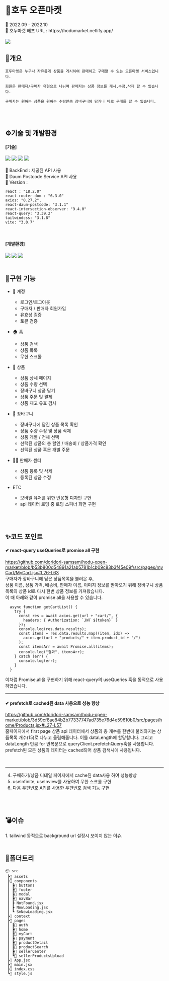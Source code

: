 <h1>💚호두 오픈마켓</h1>
📌 2022.09 - 2022.10
<br>
📌 호두마켓 배포 URL : https://hodumarket.netlify.app/
<br>
<br>

<img src="https://media.discordapp.net/attachments/934745841661526058/1031987148657790976/smartmockups_l9ehzc5a.jpg?width=771&height=578">

<h2>📄개요</h2>

```
호두마켓은 누구나 자유롭게 상품을 게시하여 판매하고 구매할 수 있는 오픈마켓 서비스입니다.

회원은 판매자/구매자 유형으로 나뉘며 판매자는 상품 정보를 게시,수정,삭제 할 수 있습니다.

구매자는 원하는 상품을 원하는 수량만큼 장바구니에 담거나 바로 구매를 할 수 있습니다.
```

</br>
<br>
<h2>⚙기술 및 개발환경</h2>

#### [기술]

<div align=left>
<img src="https://img.shields.io/badge/Vite-%23646CFF?style=for-the-badge&logo=vite&logoColor=white">
<img src="https://img.shields.io/badge/React-61DAFB?style=for-the-badge&logo=React&logoColor=black">
<img src="https://img.shields.io/badge/-React Query-%23FF4154?style=for-the-badge&logo=react query&logoColor=white">
<img src="https://img.shields.io/badge/Tailwind-%2306B6D4?style=for-the-badge&logo=tailwind css&logoColor=white">
</div>
</br>
📌 BackEnd : 제공된 API 사용
<br/>
📌 Daum Postcode Service API 사용
<br/>
📌 Version :

```
react : "18.2.0"
react-router-dom : "6.3.0"
axios: "0.27.2",
react-daum-postcode: "3.1.1"
react-intersection-observer: "9.4.0"
react-query: "3.39.2"
tailwindcss: "3.1.8"
vite: "3.0.7"
```

</br>

#### [개발환경]

<div align=left>
<img src="https://img.shields.io/badge/Git-F05032?style=for-the-badge&logo=Git&logoColor=white">
<img src="https://img.shields.io/badge/GitHub-181717?style=for-the-badge&logo=GitHub&logoColor=white">
<img src="https://img.shields.io/badge/Figma-F24E1E?style=for-the-badge&logo=Figma&logoColor=white">
</div>

<br>
<h2>🎨구현 기능</h2>

- 🔐 계정

  - 로그인/로그아웃
  - 구매자 / 판매자 회원가입
  - 유효성 검증
  - 토큰 검증

- 🏠 홈

  - 상품 검색
  - 상품 목록
  - 무한 스크롤

- 🎁 상품

  - 상품 상세 페이지
  - 상품 수량 선택
  - 장바구니 상품 담기
  - 상품 주문 및 결제
  - 상품 재고 유효 검사

- 🛒 장바구니

  - 장바구니에 담긴 상품 목록 확인
  - 상품 수량 수정 및 상품 삭제
  - 상품 개별 / 전체 선택
  - 선택된 상품의 총 할인 / 배송비 / 상품가격 확인
  - 선택된 상품 혹은 개별 주문

- 👨‍🌾 판매자 센터

  - 상품 등록 및 삭제
  - 등록된 상품 수정

- ETC
  - 모바일 유저를 위한 반응형 디자인 구현
  - api 데이터 로딩 중 로딩 스피너 화면 구현

</br>
<br>
<h2>✨코드 포인트</h2>

#### ✔ react-query useQueries로 promise all 구현

https://github.com/doridori-samsam/hodu-open-market/blob/b53b800d54891a21ab5781b1cb09c83b3f45e09f/src/pages/myCart/MyCart.jsx#L26-L63
<br/>
구매자가 장바구니에 담은 상품목록을 불러온 후,
<br/>
상품 이름, 상품 가격, 배송비, 판매자 이름, 이미지 정보를 받아오기 위해 장바구니 상품목록의 상품 id로 다시 한번 상품 정보를 가져왔습니다.
<br/>
이 때 아래와 같이 promise all을 사용할 수 있습니다.

```
  async function getCartList() {
    try {
      const res = await axios.get(url + "cart/", {
        headers: { Authorization: `JWT ${token}` }
      });
      console.log(res.data.results);
      const items = res.data.results.map((item, idx) =>
        axios.get(url + "products/" + item.product_id + "/")
      );
      const itemsArr = await Promise.all(items);
      console.log("결과", itemsArr);
    } catch (err) {
      console.log(err);
    }
  }
```

이처럼 Promise.all을 구현하기 위해 react-query의 useQueries 훅을 동적으로 사용하였습니다.
<br/>

---

#### ✔ prefetch로 cached된 data 사용으로 성능 향상

https://github.com/doridori-samsam/hodu-open-market/blob/3d59cf8ae84b2b77337747ad735e76d4e59610b0/src/pages/home/Products.jsx#L27-L57
<br/>
홈페이지에서 first page 상품 api 데이터에서 상품의 총 개수를 한번에 불러와지는 상품목록 개수(15)로 나누고 올림해줍니다.
이를 dataLength에 할당합니다. 그리고 dataLength 만큼 for 반복문으로 queryClient.prefetchQuery훅을 사용합니다.
prefetch된 모든 상품의 데이터는 cached되어 상품 검색시에 사용됩니다.

<br/>

---

4. 구매하기/상품 디테일 페이지에서 cache된 data사용 하여 성능향상
5. useInfinite, useInview를 사용하여 무한 스크롤 구현
6. 다음 우편번호 API를 사용한 우편번호 검색 기능 구현

</br>
<br>
<h2>💣이슈</h2>
1. tailwind 동적으로 background url 설정시 보이지 않는 이슈.

</br>
<br>
<h2>📂폴더트리</h2>

```
📦 src
 ┣📂 assets
 ┣📂 components
 ┃ ┣📂 buttons
 ┃ ┣📂 footer
 ┃ ┣📂 modal
 ┃ ┣📂 navBar
 ┃ ┣ NotFound.jsx
 ┃ ┣ NowLoading.jsx
 ┃ ┗ SmNowLoading.jsx
 ┣📂 context
 ┣📂 pages
 ┃ ┣📂 auth
 ┃ ┣📂 home
 ┃ ┣📂 myCart
 ┃ ┣📂 payment
 ┃ ┣📂 productDetail
 ┃ ┣📂 productSearch
 ┃ ┣📂 sellerCenter
 ┃ ┗📂 sellerProductsUpload
 ┣📜 App.jsx
 ┣📜 main.jsx
 ┣📜 index.css
 ┗📜 style.js

```

</br>
